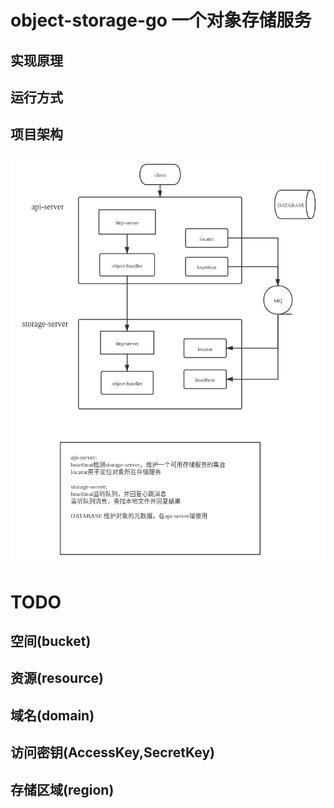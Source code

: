 # object-storage-go 一个对象存储服务


## 实现原理


## 运行方式


## 项目架构

![v1](doc/img/v1.png)


# TODO

## 空间(bucket) 

## 资源(resource)

## 域名(domain)

## 访问密钥(AccessKey,SecretKey)


## 存储区域(region)